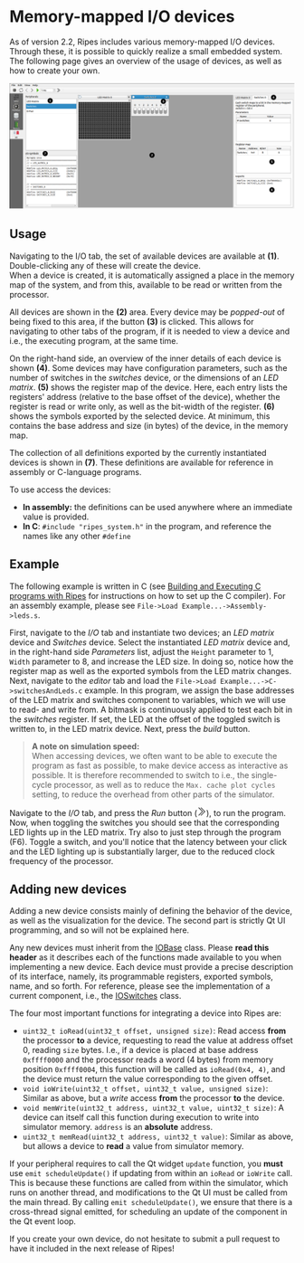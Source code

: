 # Memory-mapped I/O devices
As of version 2.2, Ripes includes various memory-mapped I/O devices. Through these, it is possible to quickly realize a small embedded system. The following page gives an overview of the usage of devices, as well as how to create your own.

![](../resources/images/iotab.png)

## Usage
Navigating to the I/O tab, the set of available devices are available at **(1)**. Double-clicking any of these will create the device.  
When a device is created, it is automatically assigned a place in the memory map of the system, and from this, available to be read or written from the processor.

All devices are shown in the **(2)** area. Every device may be _popped-out_ of being fixed to this area, if the button **(3)** is clicked. This allows for navigating to other tabs of the program, if it is needed to view a device and i.e., the executing program, at the same time.

On the right-hand side, an overview of the inner details of each device is shown **(4)**. Some devices may have configuration parameters, such as the number of switches in the *switches* device, or the dimensions of an *LED matrix*. **(5)** shows the register map of the device. Here, each entry lists the registers' address (relative to the base offset of the device), whether the register is read or write only, as well as the bit-width of the register. **(6)** shows the symbols exported by the selected device. At minimum, this contains the base address and size (in bytes) of the device, in the memory map.

The collection of all definitions exported by the currently instantiated devices is shown in **(7)**. These definitions are available for reference in assembly or C-language programs.

To use access the devices:
* **In assembly:** the definitions can be used anywhere where an immediate value is provided.
* **In C**: `#include "ripes_system.h"` in the program, and reference the names like any other `#define` 

## Example
The following example is written in C (see [Building and Executing C programs with Ripes](c_programming.md) for instructions on how to set up the C compiler). For an assembly example, please see `File->Load Example...->Assembly->leds.s`.

First, navigate to the _I/O_ tab and instantiate two devices; an *LED matrix* device and *Switches* device. Select the instantiated _LED matrix_ device and, in the right-hand side _Parameters_ list, adjust the `Height` parameter to 1, `Width` parameter to 8, and increase the LED size. In doing so, notice how the register map as well as the exported symbols from the LED matrix changes.  
Next, navigate to the _editor_ tab and load the `File->Load Example...->C->switchesAndLeds.c` example. In this program, we assign the base addresses of the LED matrix and switches component to variables, which we will use to read- and write from. A bitmask is continuously applied to test each bit in the _switches_ register. If set, the LED at the offset of the toggled switch is written to, in the LED matrix device. Next, press the _build_ button.

> **A note on simulation speed:**  
> When accessing devices, we often want to be able to execute the program as fast as possible, to make device access as interactive as possible. It is therefore recommended to switch to i.e., the single-cycle processor, as well as to reduce the `Max. cache plot cycles` setting, to reduce the overhead from other parts of the simulator.

Navigate to the _I/O_ tab, and press the _Run_ button (<img src="../resources/icons/run.svg" width="16pt"/>), to run the program. Now, when toggling the switches you should see that the corresponding LED lights up in the LED matrix. Try also to just step through the program (F6). Toggle a switch, and you'll notice that the latency between your click and the LED lighting up is substantially larger, due to the reduced clock frequency of the processor.

## Adding new devices
Adding a new device consists mainly of defining the behavior of the device, as well as the visualization for the device. The second part is strictly Qt UI programming, and so will not be explained here.

Any new devices must inherit from the [IOBase](../src/io/iobase.h) class. Please **read this header** as it describes each of the functions made available to you when implementing a new device.
Each device must provide a precise description of its interface, namely, its programmable registers, exported symbols, name, and so forth. For reference, please see the implementation of a current component, i.e., the [IOSwitches](../src/io/ioswitches.cpp) class.

The four most important functions for integrating a device into Ripes are:
* `uint32_t ioRead(uint32_t offset, unsigned size)`: Read access **from** the processor **to** a device, requesting to read the value at address offset 0, reading `size` bytes. I.e., if a device is placed at base address `0xffff0000` and the processor reads a word (4 bytes) from memory position `0xffff0004`, this function will be called as `ioRead(0x4, 4)`, and the device must return the value corresponding to the given offset.
* `void ioWrite(uint32_t offset, uint32_t value, unsigned size)`: Similar as above, but a _write_ access **from** the processor **to** the device.
* `void memWrite(uint32_t address, uint32_t value, uint32_t size)`: A device can itself call this function during execution to write into simulator memory. `address` is an **absolute** address.
* `uint32_t memRead(uint32_t address, uint32_t value)`: Similar as above, but allows a device to **read** a value from simulator memory.

If your peripheral requires to call the Qt widget `update` function, you **must** use `emit scheduleUpdate()` if updating from within an `ioRead` or `ioWrite` call. This is because these functions are called from within the simulator, which runs on another thread, and modifications to the Qt UI must be called from the main thread. By calling `emit scheduleUpdate()`, we ensure that there is a cross-thread signal emitted, for scheduling an update of the component in the Qt event loop.

If you create your own device, do not hesitate to submit a pull request to have it included in the next release of Ripes!
